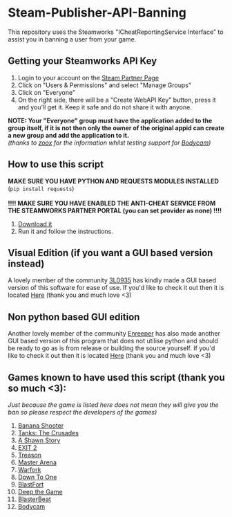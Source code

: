# Steam-Publisher-API-Banning
This repository uses the Steamworks "ICheatReportingService Interface" to assist you in banning a user from your game.

## Getting your Steamworks API Key
1) Login to your account on the [Steam Partner Page](https://partner.steamgames.com/)
2) Click on "Users & Permissions" and select "Manage Groups"
3) Click on "Everyone"
4) On the right side, there will be a "Create WebAPI Key" button, press it and you'll get it. Keep it safe and do not share it with anyone.

**NOTE: Your "Everyone" group must have the application added to the group itself, if it is not then only the owner of the original appid can create a new group and add the application to it.**
<br>
*(thanks to [zoox](https://x.com/Zo0x_) for the information whilst testing support for [Bodycam](https://store.steampowered.com/app/2406770/Bodycam/))*

## How to use this script
__**MAKE SURE YOU HAVE PYTHON AND REQUESTS MODULES INSTALLED**__ (`pip install requests`)
<br><br>__**!!!! MAKE SURE YOU HAVE ENABLED THE ANTI-CHEAT SERVICE FROM THE STEAMWORKS PARTNER PORTAL (you can set provider as none) !!!!**__
1) [Download it](https://raw.githubusercontent.com/KillaBoi/Steam-Banning-API/master/SteamGameBanAPI.py)
2) Run it and follow the instructions.

## Visual Edition (if you want a GUI based version instead)
A lovely member of the community [3L0935](https://github.com/3L0935) has kindly made a GUI based version of this software for ease of use.
If you'd like to check it out then it is located [Here](https://github.com/3L0935/Steam_Banning_Tool_GUI) (thank you and much love <3)

## Non python based GUI edition
Another lovely member of the community [Enreeper](https://github.com/Enreeper/) has also made another GUI based version of this program that does not utilise python and should be ready to go as is from release or building the source yourself.
If you'd like to check it out then it is located [Here](https://github.com/Enreeper/SteamGameBanGUI) (thank you and much love <3)

## Games known to have used this script (thank you so much <3):
*Just because the game is listed here does not mean they will give you the ban so please respect the developers of the games)*

1) [Banana Shooter](https://store.steampowered.com/app/1949740/Banana_Shooter/)
2) [Tanks: The Crusades](https://store.steampowered.com/app/1660910/Tanks_The_Crusades/)
3) [A Shawn Story](https://store.steampowered.com/app/714360/A_Shawn_Story/)
4) [EXIT 2](https://store.steampowered.com/app/1816880/EXIT_2/)
5) [Treason](https://store.steampowered.com/app/1786950/Treason/)
6) [Master Arena](https://store.steampowered.com/app/704020/Master_Arena/)
7) [Warfork](https://store.steampowered.com/app/671610/Warfork/)
8) [Down To One](https://store.steampowered.com/app/334040/Down_To_One/)
9) [BlastFort](https://store.steampowered.com/app/1682790/BlastFort/)
10) [Deep the Game](https://store.steampowered.com/app/1046470/Deep_the_Game/)
11) [BlasterBeat](https://store.steampowered.com/app/1575680/BlasterBeat/)
12) [Bodycam](https://store.steampowered.com/app/2406770/Bodycam/)
